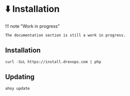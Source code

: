 # ⬇️ Installation


!!! note "Work in progress"

    The documentation section is still a work in progress.

## Installation

    curl -SsL https://install.drevops.com | php

## Updating

    ahoy update
